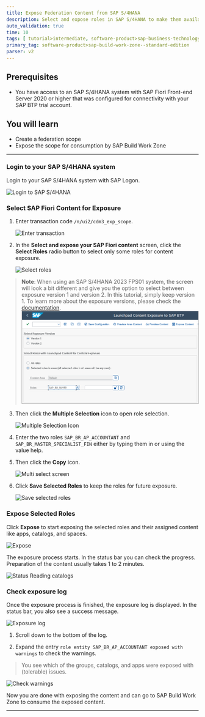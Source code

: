 ```yaml
---
title: Expose Federation Content from SAP S/4HANA
description: Select and expose roles in SAP S/4HANA to make them available with their assigned apps, groups, catalogs, and spaces in SAP Build Work Zone.
auto_validation: true
time: 10
tags: [ tutorial>intermediate, software-product>sap-business-technology-platform, software-product>sap-s-4hana, software-product>sap-fiori, software-product>sap-launchpad-service, software-product>sap-build-work-zone--standard-edition, software-product>sap-build-work-zone--advanced-edition]
primary_tag: software-product>sap-build-work-zone--standard-edition
parser: v2
---
```


## Prerequisites
 - You have access to an SAP S/4HANA system with SAP Fiori Front-end Server 2020 or higher that was configured for connectivity with your SAP BTP trial account. 


## You will learn
  - Create a federation scope
  - Expose the scope for consumption by SAP Build Work Zone

---

### Login to your SAP S/4HANA system

Login to your SAP S/4HANA system with SAP Logon. 

![Login to SAP S/4HANA](1-s4-login.png)



### Select SAP Fiori Content for Exposure

1. Enter transaction code ``/n/ui2/cdm3_exp_scope``.

    ![Enter transaction](2-s4-enter-transaction.png)

2. In the **Select and expose your SAP Fiori content** screen, click the **Select Roles** radio button to select only some roles for content exposure.

    ![Select roles](3a-s4-select-roles.png)



> **Note**: When using an SAP S/4HANA 2023 FPS01 system, the screen will look a bit different and give you the option to select between exposure version 1 and version 2. In this tutorial, simply keep version 1. To learn more about the exposure versions, please check the [documentation](https://help.sap.com/docs/build-work-zone-standard-edition/sap-build-work-zone-standard-edition/federation-of-remote-content-providers).
>  ![Exposure Screen 2023 FPS01](3b-s42023fps01.png)
> 


3. Then click the **Multiple Selection** icon to open role selection.

    ![Multiple Selection Icon](3c-s4-multiselect.png)

4. Enter the two roles ``SAP_BR_AP_ACCOUNTANT`` and ``SAP_BR_MASTER_SPECIALIST_FIN`` either by typing them in or using the value help.

5. Then click the **Copy** icon.

    ![Multi select screen](4a-s4-select-roles.png)

6. Click  **Save Selected Roles** to keep the roles for future exposure.

    ![Save selected roles](5-s4-save-roles.png)



### Expose Selected Roles

Click **Expose** to start exposing the selected roles and their assigned content like apps, catalogs, and spaces.

![Expose](6-s4-expose.png)

The exposure process starts. In the status bar you can check the progress. Preparation of the content usually takes 1 to 2 minutes.

![Status Reading catalogs](7a-s4-status.png)




### Check exposure log

Once the exposure process is finished, the exposure log is displayed. In the status bar, you also see a success message.

![Exposure log](8a-s4-success.png)

1. Scroll down to the bottom of the log.

2. Expand the entry ``role entity SAP_BR_AP_ACCOUNTANT exposed with warnings`` to check the warnings.

> You see which of the groups, catalogs, and apps were exposed with (tolerable) issues.

![Check warnings](9a-s4-role-details.png)

Now you are done with exposing the content and can go to SAP Build Work Zone to consume the exposed content.





---
